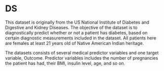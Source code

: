 # DS

This dataset is originally from the US National Institute of Diabetes and Digestive and Kidney Diseases. The objective of the dataset is to diagnostically predict whether or not a patient has diabetes, based on certain diagnostic measurements included in the dataset. All patients here are females at least 21 years old of Native American Indian heritage.

The datasets consists of several medical predictor variables and one target variable, Outcome. Predictor variables includes the number of pregnancies the patient has had, their BMI, insulin level, age, and so on.
